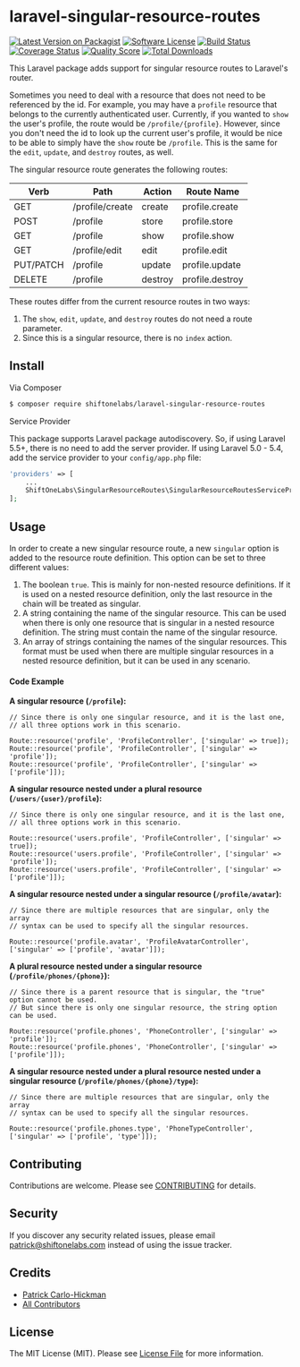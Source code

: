 # laravel-singular-resource-routes

[![Latest Version on Packagist][ico-version]][link-packagist]
[![Software License][ico-license]](LICENSE.txt)
[![Build Status][ico-github-actions]][link-github-actions]
[![Coverage Status][ico-scrutinizer]][link-scrutinizer]
[![Quality Score][ico-code-quality]][link-code-quality]
[![Total Downloads][ico-downloads]][link-downloads]

This Laravel package adds support for singular resource routes to Laravel's router.

Sometimes you need to deal with a resource that does not need to be referenced by the id. For example, you may have a `profile` resource that belongs to the currently authenticated user. Currently, if you wanted to `show` the user's profile, the route would be `/profile/{profile}`. However, since you don't need the id to look up the current user's profile, it would be nice to be able to simply have the `show` route be `/profile`. This is the same for the `edit`, `update`, and `destroy` routes, as well.

The singular resource route generates the following routes:

| Verb | Path | Action | Route Name |
| -- | -- | -- | -- |
| GET | /profile/create | create | profile.create |
| POST | /profile | store | profile.store |
| GET | /profile | show | profile.show |
| GET | /profile/edit | edit | profile.edit |
| PUT/PATCH | /profile | update | profile.update |
| DELETE | /profile | destroy | profile.destroy |

These routes differ from the current resource routes in two ways:
1. The `show`, `edit`, `update`, and `destroy` routes do not need a route parameter.
2. Since this is a singular resource, there is no `index` action.

## Install

Via Composer

``` bash
$ composer require shiftonelabs/laravel-singular-resource-routes
```

Service Provider

This package supports Laravel package autodiscovery. So, if using Laravel 5.5+, there is no need to add the server provider. If using Laravel 5.0 - 5.4, add the service provider to your `config/app.php` file:

``` php
'providers' => [
    ...
    ShiftOneLabs\SingularResourceRoutes\SingularResourceRoutesServiceProvider::class,
];
```

## Usage

In order to create a new singular resource route, a new `singular` option is added to the resource route definition. This option can be set to three different values:
1. The boolean `true`. This is mainly for non-nested resource definitions. If it is used on a nested resource definition, only the last resource in the chain will be treated as singular.
2. A string containing the name of the singular resource. This can be used when there is only one resource that is singular in a nested resource definition. The string must contain the name of the singular resource.
3. An array of strings containing the names of the singular resources. This format must be used when there are multiple singular resources in a nested resource definition, but it can be used in any scenario.

#### Code Example

**A singular resource (`/profile`):**
```
// Since there is only one singular resource, and it is the last one,
// all three options work in this scenario.

Route::resource('profile', 'ProfileController', ['singular' => true]);
Route::resource('profile', 'ProfileController', ['singular' => 'profile']);
Route::resource('profile', 'ProfileController', ['singular' => ['profile']]);
```

**A singular resource nested under a plural resource (`/users/{user}/profile`):**
```
// Since there is only one singular resource, and it is the last one,
// all three options work in this scenario.

Route::resource('users.profile', 'ProfileController', ['singular' => true]);
Route::resource('users.profile', 'ProfileController', ['singular' => 'profile']);
Route::resource('users.profile', 'ProfileController', ['singular' => ['profile']]);
```

**A singular resource nested under a singular resource (`/profile/avatar`):**
```
// Since there are multiple resources that are singular, only the array
// syntax can be used to specify all the singular resources.

Route::resource('profile.avatar', 'ProfileAvatarController', ['singular' => ['profile', 'avatar']]);
```

**A plural resource nested under a singular resource (`/profile/phones/{phone}`):**
```
// Since there is a parent resource that is singular, the "true" option cannot be used.
// But since there is only one singular resource, the string option can be used.

Route::resource('profile.phones', 'PhoneController', ['singular' => 'profile']);
Route::resource('profile.phones', 'PhoneController', ['singular' => ['profile']]);
```

**A singular resource nested under a plural resource nested under a singular resource (`/profile/phones/{phone}/type`):**
```
// Since there are multiple resources that are singular, only the array
// syntax can be used to specify all the singular resources.

Route::resource('profile.phones.type', 'PhoneTypeController', ['singular' => ['profile', 'type']]);
```

## Contributing

Contributions are welcome. Please see [CONTRIBUTING](CONTRIBUTING.md) for details.

## Security

If you discover any security related issues, please email patrick@shiftonelabs.com instead of using the issue tracker.

## Credits

- [Patrick Carlo-Hickman][link-author]
- [All Contributors][link-contributors]

## License

The MIT License (MIT). Please see [License File](LICENSE.txt) for more information.

[ico-version]: https://img.shields.io/packagist/v/shiftonelabs/laravel-singular-resource-routes.svg?style=flat-square
[ico-license]: https://img.shields.io/badge/license-MIT-brightgreen.svg?style=flat-square
[ico-github-actions]: https://img.shields.io/github/actions/workflow/status/shiftonelabs/laravel-singular-resource-routes/.github/workflows/phpunit.yml?style=flat-square
[ico-scrutinizer]: https://img.shields.io/scrutinizer/coverage/g/shiftonelabs/laravel-singular-resource-routes.svg?style=flat-square
[ico-code-quality]: https://img.shields.io/scrutinizer/g/shiftonelabs/laravel-singular-resource-routes.svg?style=flat-square
[ico-downloads]: https://img.shields.io/packagist/dt/shiftonelabs/laravel-singular-resource-routes.svg?style=flat-square

[link-packagist]: https://packagist.org/packages/shiftonelabs/laravel-singular-resource-routes
[link-github-actions]: https://github.com/shiftonelabs/laravel-singular-resource-routes/actions
[link-scrutinizer]: https://scrutinizer-ci.com/g/shiftonelabs/laravel-singular-resource-routes/code-structure
[link-code-quality]: https://scrutinizer-ci.com/g/shiftonelabs/laravel-singular-resource-routes
[link-downloads]: https://packagist.org/packages/shiftonelabs/laravel-singular-resource-routes
[link-author]: https://github.com/patrickcarlohickman
[link-contributors]: ../../contributors
